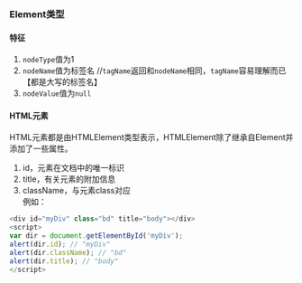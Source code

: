 ### Element类型
#### 特征
1. `nodeType`值为1  
2. `nodeName`值为标签名  //`tagName`返回和`nodeName`相同，`tagName`容易理解而已【都是大写的标签名】
3. `nodeValue`值为`null`  

#### HTML元素
HTML元素都是由HTMLElement类型表示，HTMLElement除了继承自Element并添加了一些属性。  
1. id，元素在文档中的唯一标识  
2. title，有关元素的附加信息  
3. className，与元素class对应  
例如：
```javascript
<div id="myDiv" class="bd" title="body"></div>
<script>
var dir = document.getElementById('myDiv');
alert(dir.id); // "myDiv"
alert(dir.className); // "bd"
alert(dir.title); // "body"
</script>
```
